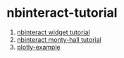 # nbinteract-tutorial
1. [nbinteract widget tutorial](https://rmorton8.github.io/nbinteract-tutorial/tutorial.html)
2. [nbinteract monty-hall tutorial](https://rmorton8.github.io/nbinteract-tutorial/tutorial_monty_hall.html)
3. [plotly-example](https://rmorton.github.io/nbinteract-tutorial/plotly_graph.html)
